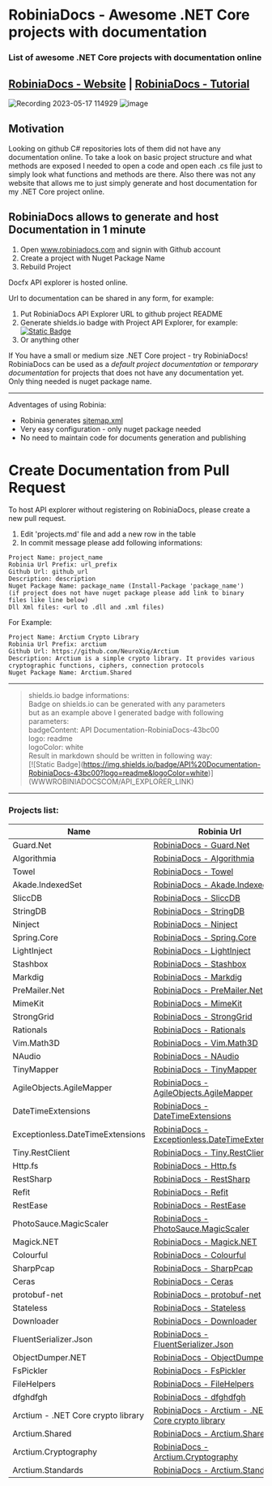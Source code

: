 # RobiniaDocs - Awesome .NET Core projects with documentation
### List of awesome .NET Core projects with documentation online

## **[RobiniaDocs - Website](https://www.robiniadocs.com)** | **[RobiniaDocs - Tutorial](https://www.robiniadocs.com/d/robiniadocs/articles/intro.html)**

![Recording 2023-05-17 114929](https://github.com/NeuroXiq/RobiniaDocs/assets/19374897/f8fbe700-3ef6-4110-b19d-ce9a07248e01)
![image](https://github.com/NeuroXiq/RobiniaDocs/assets/19374897/c5f849ed-2c78-4eca-98a1-adee82e2b329)

## Motivation
Looking on github C# repositories lots of them did  not have any documentation online. To take a look on basic project structure
and what methods are exposed I needed to open a code and open each .cs file just to simply look what functions and methods are there.
Also there was not any website that allows me to just simply generate and host documentation for my .NET Core project online.


## RobiniaDocs allows to generate and host Documentation in 1 minute

1. Open www.robiniadocs.com and signin with Github account
2. Create a project with Nuget Package Name
3. Rebuild Project

Docfx API explorer is hosted online.

Url to documentation can be shared in any form, for example:
1. Put RobiniaDocs API Explorer URL to github project README 
2. Generate shields.io badge with Project API Explorer, for example: [![Static Badge](https://img.shields.io/badge/API%20Documentation-RobiniaDocs-43bc00?logo=readme&logoColor=white)](https://www.robiniadocs.com/d/arctium/api/Arctium.Standards.Connection.Tls.Tls13.API.Tls13ClientConfig.html)
3. Or anything other

If You have a small or medium size .NET Core project - try RobiniaDocs!\
RobiniaDocs can be used as a *default project documentation* or *temporary documentation* for projects that does not have  any documentation yet.\
Only thing  needed is nuget package name.

---

Adventages of using Robinia:
- Robinia generates [sitemap.xml](https://www.robiniadocs.com/api/other/sitemaps/sitemap.xml)
- Very easy configuration - only nuget package needed
- No need to maintain code for documents generation and publishing

# Create Documentation from Pull Request
To host API explorer without registering on RobiniaDocs, please create a new pull request.
1. Edit 'projects.md' file and add a new row in the  table
2. In  commit  message please add following informations:

```
Project Name: project_name
Robinia Url Prefix: url_prefix
Github Url: github_url
Description: description
Nuget Package Name: package_name (Install-Package 'package_name')
(if project does not have nuget package please add link to binary files like line below)
Dll Xml files: <url to .dll and .xml files)
```

For Example:

```
Project Name: Arctium Crypto Library
Robinia Url Prefix: arctium
Github Url: https://github.com/NeuroXiq/Arctium
Description: Arctium is a simple crypto library. It provides various cryptographic functions, ciphers, connection protocols
Nuget Package Name: Arctium.Shared
```

---
> shields.io badge informations:\
> Badge on shields.io can be generated with any parameters\
> but as an example above I generated badge with following parameters:\
> badgeContent: API Documentation-RobiniaDocs-43bc00\
> logo: readme\
> logoColor: white\
> Result in markdown should be written in following way:\
> \[!\[Static Badge\](https://img.shields.io/badge/API%20Documentation-RobiniaDocs-43bc00?logo=readme&logoColor=white)](WWWROBINIADOCSCOM/API_EXPLORER_LINK)


---
### Projects list:

|Name|Robinia Url|Github|
|-|-|-|
|Guard.Net|[RobiniaDocs - Guard.Net](https://www.robiniadocs.com/d/guardnet/api/index.html)| [Github](Guard.Net)|
|Algorithmia|[RobiniaDocs - Algorithmia](https://www.robiniadocs.com/d/algorithmi/api/index.html)| [Github](https://github.com/SolutionsDesign/Algorithmia)|
|Towel |[RobiniaDocs - Towel ](https://www.robiniadocs.com/d/towel/api/index.html)| [Github](https://github.com/ZacharyPatten/Towel)|
|Akade.IndexedSet|[RobiniaDocs - Akade.IndexedSet](https://www.robiniadocs.com/d/akadeinde/api/index.html)| [Github](https://github.com/akade/Akade.IndexedSet)|
|SliccDB|[RobiniaDocs - SliccDB](https://www.robiniadocs.com/d/sliccdb/api/index.html)| [Github](https://github.com/pmikstacki/SliccDB)|
|StringDB|[RobiniaDocs - StringDB](https://www.robiniadocs.com/d/stringdb/api/index.html)| [Github](https://github.com/SirJosh3917/StringDB)|
|Ninject|[RobiniaDocs - Ninject](https://www.robiniadocs.com/d/ninject/api/index.html)| [Github](https://github.com/ninject/ninject)|
|Spring.Core|[RobiniaDocs - Spring.Core](https://www.robiniadocs.com/d/springcor/api/index.html)| [Github](https://github.com/spring-projects/spring-net)|
|LightInject |[RobiniaDocs - LightInject ](https://www.robiniadocs.com/d/lightinjec/api/index.html)| [Github](https://github.com/seesharper/LightInject)|
|Stashbox |[RobiniaDocs - Stashbox ](https://www.robiniadocs.com/d/stashbox/api/index.html)| [Github](https://github.com/z4kn4fein/stashbox)|
|Markdig |[RobiniaDocs - Markdig ](https://www.robiniadocs.com/d/markdig/api/index.html)| [Github](https://github.com/xoofx/markdig)|
|PreMailer.Net|[RobiniaDocs - PreMailer.Net](https://www.robiniadocs.com/d/premailer/api/index.html)| [Github](https://github.com/milkshakesoftware/PreMailer.Net)|
|MimeKit |[RobiniaDocs - MimeKit ](https://www.robiniadocs.com/d/mimekit/api/index.html)| [Github](https://github.com/jstedfast/MimeKit)|
|StrongGrid |[RobiniaDocs - StrongGrid ](https://www.robiniadocs.com/d/stronggrid/api/index.html)| [Github](https://github.com/Jericho/StrongGrid)|
|Rationals|[RobiniaDocs - Rationals](https://www.robiniadocs.com/d/rationals/api/index.html)| [Github](https://github.com/tompazourek/Rationals)|
|Vim.Math3D |[RobiniaDocs - Vim.Math3D ](https://www.robiniadocs.com/d/vimmathd/api/index.html)| [Github](https://github.com/vimaec/math3d)|
|NAudio |[RobiniaDocs - NAudio ](https://www.robiniadocs.com/d/naudio/api/index.html)| [Github](https://github.com/naudio/NAudio)|
|TinyMapper |[RobiniaDocs - TinyMapper ](https://www.robiniadocs.com/d/tinymapper/api/index.html)| [Github](https://github.com/TinyMapper/TinyMapper)|
|AgileObjects.AgileMapper|[RobiniaDocs - AgileObjects.AgileMapper](https://www.robiniadocs.com/d/agileobjec/api/index.html)| [Github](https://github.com/agileobjects/AgileMapper)|
|DateTimeExtensions|[RobiniaDocs - DateTimeExtensions](https://www.robiniadocs.com/d/datetimeex/api/index.html)| [Github](https://github.com/joaomatossilva/DateTimeExtensions)|
|Exceptionless.DateTimeExtensions|[RobiniaDocs - Exceptionless.DateTimeExtensions](https://www.robiniadocs.com/d/exceptionl/api/index.html)| [Github](https://github.com/exceptionless/Exceptionless.DateTimeExtensions)|
|Tiny.RestClient|[RobiniaDocs - Tiny.RestClient](https://www.robiniadocs.com/d/tinyrestc/api/index.html)| [Github](https://github.com/jgiacomini/Tiny.RestClient)|
|Http.fs|[RobiniaDocs - Http.fs](https://www.robiniadocs.com/d/httpfs/api/index.html)| [Github](https://github.com/haf/Http.fs)|
|RestSharp |[RobiniaDocs - RestSharp ](https://www.robiniadocs.com/d/restsharp/api/index.html)| [Github](https://github.com/restsharp/RestSharp)|
|Refit |[RobiniaDocs - Refit ](https://www.robiniadocs.com/d/refit/api/index.html)| [Github](https://github.com/reactiveui/refit)|
|RestEase |[RobiniaDocs - RestEase ](https://www.robiniadocs.com/d/restease/api/index.html)| [Github](https://github.com/canton7/RestEase)|
|PhotoSauce.MagicScaler|[RobiniaDocs - PhotoSauce.MagicScaler](https://www.robiniadocs.com/d/photosauce/api/index.html)| [Github](https://github.com/saucecontrol/PhotoSauce)|
|Magick.NET|[RobiniaDocs - Magick.NET](https://www.robiniadocs.com/d/magicknet/api/index.html)| [Github](https://github.com/dlemstra/Magick.NET)|
|Colourful |[RobiniaDocs - Colourful ](https://www.robiniadocs.com/d/colourful/api/index.html)| [Github](https://github.com/tompazourek/Colourful)|
|SharpPcap |[RobiniaDocs - SharpPcap ](https://www.robiniadocs.com/d/sharppcap/api/index.html)| [Github](https://github.com/dotpcap/sharppcap)|
|Ceras |[RobiniaDocs - Ceras ](https://www.robiniadocs.com/d/ceras/api/index.html)| [Github](https://github.com/rikimaru0345/Ceras)|
|protobuf-net|[RobiniaDocs - protobuf-net](https://www.robiniadocs.com/d/protobufn/api/index.html)| [Github](https://github.com/protobuf-net/protobuf-net)|
|Stateless |[RobiniaDocs - Stateless ](https://www.robiniadocs.com/d/stateless/api/index.html)| [Github](https://github.com/dotnet-state-machine/stateless)|
|Downloader |[RobiniaDocs - Downloader ](https://www.robiniadocs.com/d/downloader/api/index.html)| [Github](https://github.com/bezzad/Downloader)|
|FluentSerializer.Json|[RobiniaDocs - FluentSerializer.Json](https://www.robiniadocs.com/d/fluentseri/api/index.html)| [Github](https://github.com/Marvin-Brouwer/FluentSerializer#readme)|
|ObjectDumper.NET|[RobiniaDocs - ObjectDumper.NET](https://www.robiniadocs.com/d/objectdump/api/index.html)| [Github](https://github.com/thomasgalliker/ObjectDumper)|
|FsPickler |[RobiniaDocs - FsPickler ](https://www.robiniadocs.com/d/fspickler/api/index.html)| [Github](https://github.com/mbraceproject/FsPickler)|
|FileHelpers |[RobiniaDocs - FileHelpers ](https://www.robiniadocs.com/d/filehelper/api/index.html)| [Github](https://www.nuget.org/packages/FileHelpers/)|
|dfghdfgh|[RobiniaDocs - dfghdfgh](https://www.robiniadocs.com/d/dfghdfgh/api/index.html)| [Github](dfgh)|
|Arctium - .NET Core crypto library|[RobiniaDocs - Arctium - .NET Core crypto library](https://www.robiniadocs.com/d/arctium/api/index.html)| [Github](https://github.com/NeuroXiq/Arctium)|
|Arctium.Shared|[RobiniaDocs - Arctium.Shared](https://www.robiniadocs.com/d/arctium-shared/api/index.html)| [Github](https://github.com/NeuroXiq/Arctium)|
|Arctium.Cryptography|[RobiniaDocs - Arctium.Cryptography](https://www.robiniadocs.com/d/arctium-cryptography/api/index.html)| [Github](https://github.com/NeuroXiq/Arctium)|
|Arctium.Standards|[RobiniaDocs - Arctium.Standards](https://www.robiniadocs.com/d/arctium-standards/api/index.html)| [Github](https://github.com/NeuroXiq/Arctium)|

